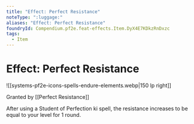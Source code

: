 ```yaml
---
title: "Effect: Perfect Resistance"
noteType: ":luggage:"
aliases: "Effect: Perfect Resistance"
foundryId: Compendium.pf2e.feat-effects.Item.DyX4E7KDkzRnDxzc
tags:
  - Item
---
```


# Effect: Perfect Resistance
![[systems-pf2e-icons-spells-endure-elements.webp|150 lp right]]

Granted by [[Perfect Resistance]]

After using a Student of Perfection ki spell, the resistance increases to be equal to your level for 1 round.
